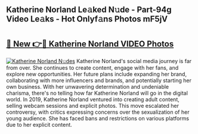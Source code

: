 ## Katherine Norland Le𝚊ked N𝚞de - Part-94g Video Le𝚊ks - Hot Onlyf𝚊ns Photos mF5jV

# <h2><a href="http://ac22340.deff.icu/?id=Katherine+Norland">🔗 New 👉🔴 Katherine Norland VIDEO Photos</a></h2>

[![Katherine Norland N𝚞des](https://i.imgur.com/rIISA9y.gif)](http://ac22340.deff.icu/?id=Katherine+Norland)
Katherine Norland's social media journey is far from over. She continues to create content, engage with her fans, and explore new opportunities. Her future plans include expanding her brand, collaborating with more influencers and brands, and potentially starting her own business. With her unwavering determination and undeniable charisma, there's no telling how far Katherine Norland will go in the digital world. In 2019, Katherine Norland ventured into creating adult content, selling webcam sessions and explicit photos. This move escalated her controversy, with critics expressing concerns over the sexualization of her young audience. She has faced bans and restrictions on various platforms due to her explicit content.
